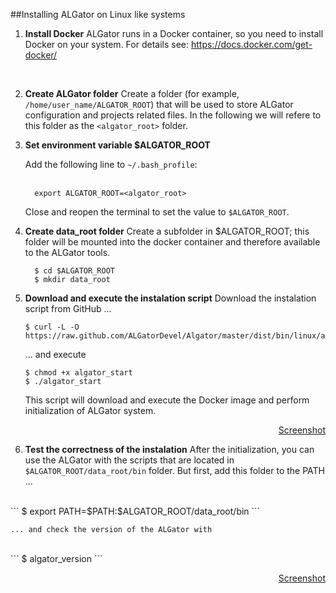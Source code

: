##Installing ALGator on Linux like systems

1. **Install Docker**
   ALGator runs in a Docker container, so you need to install Docker on your system. For details see: https://docs.docker.com/get-docker/
<br>

2. **Create ALGator folder**
    Create a folder (for example, `/home/user_name/ALGATOR_ROOT`) that will be used to store ALGator configuration and projects related files. In the following we will refere to this folder as the `<algator_root>` folder.
    <br>

3. **Set environment variable $ALGATOR_ROOT** 
  
   Add the following line to `~/.bash_profile`:  
   <br>
	 ```
	   export ALGATOR_ROOT=<algator_root>	
	 ```
   Close and reopen the terminal to set the value to `$ALGATOR_ROOT`.
   <br>
4. **Create data_root folder**
    Create a subfolder in $ALGATOR_ROOT; this folder will be mounted into the docker container and therefore available to the ALGator tools.
    <br>
	 ```
	   $ cd $ALGATOR_ROOT
       $ mkdir data_root
	 ```

5. **Download and execute the instalation script** 
    Download the instalation script from GitHub ...
    <br>
    ```
    $ curl -L -O https://raw.github.com/ALGatorDevel/Algator/master/dist/bin/linux/algator_start
    ```   
    ... and execute
    <br>
    ```
    $ chmod +x algator_start
    $ ./algator_start
    ```
    This script will download and execute the Docker image and perform initialization of ALGator system. 
    <p align=right><a href="/dist/htmldoc/images/linux_install.png">Screenshot</a>
    <br>

6. **Test the correctness of the instalation**
    After the initialization, you can use the ALGator with the scripts that are located in `$ALGATOR_ROOT/data_root/bin` folder. But first, add this folder to the PATH ...
<br>
    ``` 
    $ export PATH=$PATH:$ALGATOR_ROOT/data_root/bin
    ```

    ... and check the version of the ALGator with 
<br>
    ``` 
    $ algator_version
    ```
    <p align=right><a href="/dist/htmldoc/images/version.png">Screenshot</a>
<br>

